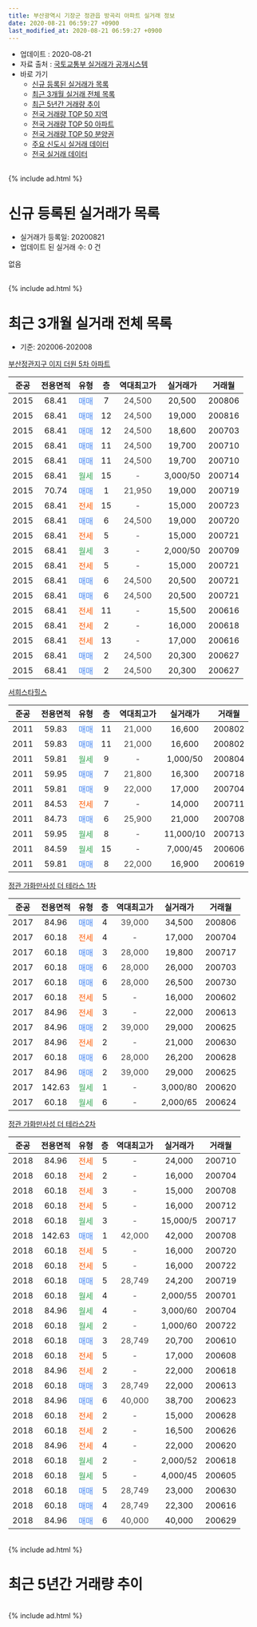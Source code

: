 ```yaml
---
title: 부산광역시 기장군 정관읍 방곡리 아파트 실거래 정보
date: 2020-08-21 06:59:27 +0900
last_modified_at: 2020-08-21 06:59:27 +0900
---
```


* 업데이트 : 2020-08-21
* 자료 출처 : [국토교통부 실거래가 공개시스템](http://rt.molit.go.kr)
* 바로 가기
    * [신규 등록된 실거래가 목록](#신규-등록된-실거래가-목록)
    * [최근 3개월 실거래 전체 목록](#최근-3개월-실거래-전체-목록)
    * [최근 5년간 거래량 추이](#최근-5년간-거래량-추이)
    * [전국 거래량 TOP 50 지역](https://inasie.github.io/apt-trade-info/최근-3개월-전국에서-가장-거래가-많이-발생한-지역)
    * [전국 거래량 TOP 50 아파트](https://inasie.github.io/apt-trade-info/최근-3개월-전국에서-가장-거래가-많이-발생한-아파트)
    * [전국 거래량 TOP 50 분양권](https://inasie.github.io/apt-trade-info/최근-3개월-전국에서-가장-거래가-많이-발생한-분양권)
    * [주요 신도시 실거래 데이터](https://inasie.github.io/apt-trade-info/주요-신도시)
    * [전국 실거래 데이터](https://inasie.github.io/apt-trade-info/전국)
<br>
{% include ad.html %}
<br>

# 신규 등록된 실거래가 목록
* 실거래가 등록일: 20200821
* 업데이트 된 실거래 수: 0 건

없음

<br>
{% include ad.html %}
<br>

# 최근 3개월 실거래 전체 목록
* 기준: 202006-202008


[부산정관지구 이지 더원 5차 아파트](https://search.naver.com/search.naver?query=%EB%B6%80%EC%82%B0%EA%B4%91%EC%97%AD%EC%8B%9C+%EA%B8%B0%EC%9E%A5%EA%B5%B0+%EC%A0%95%EA%B4%80%EC%9D%8D+%EB%B0%A9%EA%B3%A1%EB%A6%AC+%EB%B6%80%EC%82%B0%EC%A0%95%EA%B4%80%EC%A7%80%EA%B5%AC+%EC%9D%B4%EC%A7%80+%EB%8D%94%EC%9B%90+5%EC%B0%A8+%EC%95%84%ED%8C%8C%ED%8A%B8)

|준공|전용면적|유형|층|역대최고가|실거래가|거래월|
|:---:|:---:|:---:|:---:|:---:|:---:|:---:|
|2015|68.41|<span style="color:#4285f3">매매</span>|7|<span style="color:#444444">24,500</span>|20,500|200806|
|2015|68.41|<span style="color:#4285f3">매매</span>|12|<span style="color:#444444">24,500</span>|19,000|200816|
|2015|68.41|<span style="color:#4285f3">매매</span>|12|<span style="color:#444444">24,500</span>|18,600|200703|
|2015|68.41|<span style="color:#4285f3">매매</span>|11|<span style="color:#444444">24,500</span>|19,700|200710|
|2015|68.41|<span style="color:#4285f3">매매</span>|11|<span style="color:#444444">24,500</span>|19,700|200710|
|2015|68.41|<span style="color:#34a853">월세</span>|15|<span style="color:#444444">-</span>|3,000/50|200714|
|2015|70.74|<span style="color:#4285f3">매매</span>|1|<span style="color:#444444">21,950</span>|19,000|200719|
|2015|68.41|<span style="color:#ff5a00">전세</span>|15|<span style="color:#444444">-</span>|15,000|200723|
|2015|68.41|<span style="color:#4285f3">매매</span>|6|<span style="color:#444444">24,500</span>|19,000|200720|
|2015|68.41|<span style="color:#ff5a00">전세</span>|5|<span style="color:#444444">-</span>|15,000|200721|
|2015|68.41|<span style="color:#34a853">월세</span>|3|<span style="color:#444444">-</span>|2,000/50|200709|
|2015|68.41|<span style="color:#ff5a00">전세</span>|5|<span style="color:#444444">-</span>|15,000|200721|
|2015|68.41|<span style="color:#4285f3">매매</span>|6|<span style="color:#444444">24,500</span>|20,500|200721|
|2015|68.41|<span style="color:#4285f3">매매</span>|6|<span style="color:#444444">24,500</span>|20,500|200721|
|2015|68.41|<span style="color:#ff5a00">전세</span>|11|<span style="color:#444444">-</span>|15,500|200616|
|2015|68.41|<span style="color:#ff5a00">전세</span>|2|<span style="color:#444444">-</span>|16,000|200618|
|2015|68.41|<span style="color:#ff5a00">전세</span>|13|<span style="color:#444444">-</span>|17,000|200616|
|2015|68.41|<span style="color:#4285f3">매매</span>|2|<span style="color:#444444">24,500</span>|20,300|200627|
|2015|68.41|<span style="color:#4285f3">매매</span>|2|<span style="color:#444444">24,500</span>|20,300|200627|

[서희스타힐스](https://search.naver.com/search.naver?query=%EB%B6%80%EC%82%B0%EA%B4%91%EC%97%AD%EC%8B%9C+%EA%B8%B0%EC%9E%A5%EA%B5%B0+%EC%A0%95%EA%B4%80%EC%9D%8D+%EB%B0%A9%EA%B3%A1%EB%A6%AC+%EC%84%9C%ED%9D%AC%EC%8A%A4%ED%83%80%ED%9E%90%EC%8A%A4)

|준공|전용면적|유형|층|역대최고가|실거래가|거래월|
|:---:|:---:|:---:|:---:|:---:|:---:|:---:|
|2011|59.83|<span style="color:#4285f3">매매</span>|11|<span style="color:#444444">21,000</span>|16,600|200802|
|2011|59.83|<span style="color:#4285f3">매매</span>|11|<span style="color:#444444">21,000</span>|16,600|200802|
|2011|59.81|<span style="color:#34a853">월세</span>|9|<span style="color:#444444">-</span>|1,000/50|200804|
|2011|59.95|<span style="color:#4285f3">매매</span>|7|<span style="color:#444444">21,800</span>|16,300|200718|
|2011|59.81|<span style="color:#4285f3">매매</span>|9|<span style="color:#444444">22,000</span>|17,000|200704|
|2011|84.53|<span style="color:#ff5a00">전세</span>|7|<span style="color:#444444">-</span>|14,000|200711|
|2011|84.73|<span style="color:#4285f3">매매</span>|6|<span style="color:#444444">25,900</span>|21,000|200708|
|2011|59.95|<span style="color:#34a853">월세</span>|8|<span style="color:#444444">-</span>|11,000/10|200713|
|2011|84.59|<span style="color:#34a853">월세</span>|15|<span style="color:#444444">-</span>|7,000/45|200606|
|2011|59.81|<span style="color:#4285f3">매매</span>|8|<span style="color:#444444">22,000</span>|16,900|200619|

[정관 가화만사성 더 테라스 1차](https://search.naver.com/search.naver?query=%EB%B6%80%EC%82%B0%EA%B4%91%EC%97%AD%EC%8B%9C+%EA%B8%B0%EC%9E%A5%EA%B5%B0+%EC%A0%95%EA%B4%80%EC%9D%8D+%EB%B0%A9%EA%B3%A1%EB%A6%AC+%EC%A0%95%EA%B4%80+%EA%B0%80%ED%99%94%EB%A7%8C%EC%82%AC%EC%84%B1+%EB%8D%94+%ED%85%8C%EB%9D%BC%EC%8A%A4+1%EC%B0%A8)

|준공|전용면적|유형|층|역대최고가|실거래가|거래월|
|:---:|:---:|:---:|:---:|:---:|:---:|:---:|
|2017|84.96|<span style="color:#4285f3">매매</span>|4|<span style="color:#444444">39,000</span>|34,500|200806|
|2017|60.18|<span style="color:#ff5a00">전세</span>|4|<span style="color:#444444">-</span>|17,000|200704|
|2017|60.18|<span style="color:#4285f3">매매</span>|3|<span style="color:#444444">28,000</span>|19,800|200717|
|2017|60.18|<span style="color:#4285f3">매매</span>|6|<span style="color:#444444">28,000</span>|26,000|200703|
|2017|60.18|<span style="color:#4285f3">매매</span>|6|<span style="color:#444444">28,000</span>|26,500|200730|
|2017|60.18|<span style="color:#ff5a00">전세</span>|5|<span style="color:#444444">-</span>|16,000|200602|
|2017|84.96|<span style="color:#ff5a00">전세</span>|3|<span style="color:#444444">-</span>|22,000|200613|
|2017|84.96|<span style="color:#4285f3">매매</span>|2|<span style="color:#444444">39,000</span>|29,000|200625|
|2017|84.96|<span style="color:#ff5a00">전세</span>|2|<span style="color:#444444">-</span>|21,000|200630|
|2017|60.18|<span style="color:#4285f3">매매</span>|6|<span style="color:#444444">28,000</span>|26,200|200628|
|2017|84.96|<span style="color:#4285f3">매매</span>|2|<span style="color:#444444">39,000</span>|29,000|200625|
|2017|142.63|<span style="color:#34a853">월세</span>|1|<span style="color:#444444">-</span>|3,000/80|200620|
|2017|60.18|<span style="color:#34a853">월세</span>|6|<span style="color:#444444">-</span>|2,000/65|200624|


<script async src="//pagead2.googlesyndication.com/pagead/js/adsbygoogle.js"></script>
<!-- 기본 -->
<ins class="adsbygoogle"
     style="display:block"
     data-ad-client="ca-pub-2446590836940007"
     data-ad-slot="1659523306"
     data-ad-format="auto"
     data-full-width-responsive="true"></ins>
<script>
(adsbygoogle = window.adsbygoogle || []).push({});
</script>


[정관 가화만사성 더 테라스2차](https://search.naver.com/search.naver?query=%EB%B6%80%EC%82%B0%EA%B4%91%EC%97%AD%EC%8B%9C+%EA%B8%B0%EC%9E%A5%EA%B5%B0+%EC%A0%95%EA%B4%80%EC%9D%8D+%EB%B0%A9%EA%B3%A1%EB%A6%AC+%EC%A0%95%EA%B4%80+%EA%B0%80%ED%99%94%EB%A7%8C%EC%82%AC%EC%84%B1+%EB%8D%94+%ED%85%8C%EB%9D%BC%EC%8A%A42%EC%B0%A8)

|준공|전용면적|유형|층|역대최고가|실거래가|거래월|
|:---:|:---:|:---:|:---:|:---:|:---:|:---:|
|2018|84.96|<span style="color:#ff5a00">전세</span>|5|<span style="color:#444444">-</span>|24,000|200710|
|2018|60.18|<span style="color:#ff5a00">전세</span>|2|<span style="color:#444444">-</span>|16,000|200704|
|2018|60.18|<span style="color:#ff5a00">전세</span>|3|<span style="color:#444444">-</span>|15,000|200708|
|2018|60.18|<span style="color:#ff5a00">전세</span>|5|<span style="color:#444444">-</span>|16,000|200712|
|2018|60.18|<span style="color:#34a853">월세</span>|3|<span style="color:#444444">-</span>|15,000/5|200717|
|2018|142.63|<span style="color:#4285f3">매매</span>|1|<span style="color:#444444">42,000</span>|42,000|200708|
|2018|60.18|<span style="color:#ff5a00">전세</span>|5|<span style="color:#444444">-</span>|16,000|200720|
|2018|60.18|<span style="color:#ff5a00">전세</span>|5|<span style="color:#444444">-</span>|16,000|200722|
|2018|60.18|<span style="color:#4285f3">매매</span>|5|<span style="color:#444444">28,749</span>|24,200|200719|
|2018|60.18|<span style="color:#34a853">월세</span>|4|<span style="color:#444444">-</span>|2,000/55|200701|
|2018|84.96|<span style="color:#34a853">월세</span>|4|<span style="color:#444444">-</span>|3,000/60|200704|
|2018|60.18|<span style="color:#34a853">월세</span>|2|<span style="color:#444444">-</span>|1,000/60|200722|
|2018|60.18|<span style="color:#4285f3">매매</span>|3|<span style="color:#444444">28,749</span>|20,700|200610|
|2018|60.18|<span style="color:#ff5a00">전세</span>|5|<span style="color:#444444">-</span>|17,000|200608|
|2018|84.96|<span style="color:#ff5a00">전세</span>|2|<span style="color:#444444">-</span>|22,000|200618|
|2018|60.18|<span style="color:#4285f3">매매</span>|3|<span style="color:#444444">28,749</span>|22,000|200613|
|2018|84.96|<span style="color:#4285f3">매매</span>|6|<span style="color:#444444">40,000</span>|38,700|200623|
|2018|60.18|<span style="color:#ff5a00">전세</span>|2|<span style="color:#444444">-</span>|15,000|200628|
|2018|60.18|<span style="color:#ff5a00">전세</span>|2|<span style="color:#444444">-</span>|16,500|200626|
|2018|84.96|<span style="color:#ff5a00">전세</span>|4|<span style="color:#444444">-</span>|22,000|200620|
|2018|60.18|<span style="color:#34a853">월세</span>|2|<span style="color:#444444">-</span>|2,000/52|200618|
|2018|60.18|<span style="color:#34a853">월세</span>|5|<span style="color:#444444">-</span>|4,000/45|200605|
|2018|60.18|<span style="color:#4285f3">매매</span>|5|<span style="color:#444444">28,749</span>|23,000|200630|
|2018|60.18|<span style="color:#4285f3">매매</span>|4|<span style="color:#444444">28,749</span>|22,300|200616|
|2018|84.96|<span style="color:#4285f3">매매</span>|6|<span style="color:#444444">40,000</span>|40,000|200629|


<br>
{% include ad.html %}
<br>

# 최근 5년간 거래량 추이


<div style="width:100%;">
    <canvas id="deal_progress" height="200"></canvas>
</div>

<script>
new Chart(document.getElementById("deal_progress"), {
    type: 'line',
    data: {
        labels: ['201508','201509','201510','201511','201512','201601','201602','201603','201604','201605','201606','201607','201608','201609','201610','201611','201612','201701','201702','201703','201704','201705','201706','201707','201708','201709','201710','201711','201712','201801','201802','201803','201804','201805','201806','201807','201808','201809','201810','201811','201812','201901','201902','201903','201904','201905','201906','201907','201908','201909','201910','201911','201912','202001','202002','202003','202004','202005','202006','202007','202008'],
        datasets: [{
            label: '매매',
            pointRadius: 1,
            data: [13, 14, 9, 2, 2, 4, 1, 3, 4, 5, 8, 10, 6, 5, 14, 7, 3, 6, 0, 1, 4, 3, 0, 4, 3, 3, 0, 1, 3, 20, 13, 16, 8, 15, 23, 15, 10, 5, 7, 3, 0, 2, 5, 6, 3, 8, 1, 2, 3, 9, 7, 11, 10, 6, 11, 3, 14, 10, 12, 15, 5],
            borderColor: "rgba(255, 201, 14, 1)",
            backgroundColor: "rgba(255, 201, 14, 0.5)",
            fill: false,
            lineTension: 0
        },{
            label: '전월세',
            pointRadius: 1,
            data: [7, 2, 6, 11, 11, 27, 20, 11, 11, 2, 5, 3, 4, 5, 4, 6, 7, 4, 5, 7, 6, 2, 3, 4, 3, 6, 2, 21, 18, 36, 28, 33, 20, 24, 27, 24, 28, 18, 23, 14, 8, 22, 14, 52, 12, 15, 13, 11, 11, 9, 18, 16, 15, 19, 20, 14, 20, 29, 16, 18, 1],
            borderColor: "rgba(0, 141, 185, 1)",
            backgroundColor: "rgba(0, 141, 185, 0.5)",
            fill: false,
            lineTension: 0
        }
        ]
    },
    options: {
        responsive: true,
        title: {
            display: false
        },
        tooltips: {
            mode: 'index',
            intersect: false
        },
        hover: {
            mode: 'nearest',
            intersect: true
        },
        scales: {
            xAxes: [{
                display: true,
                scaleLabel: {
                    display: true,
                    labelString: '년/월'
                }
            }],
            yAxes: [{
                display: true,
                ticks: {
                    suggestedMin: 0,
                },
                scaleLabel: {
                    display: true,
                    labelString: '실거래 수'
                }
            }]
        }
    }
});

</script>


<br>
{% include ad.html %}
<br>


